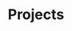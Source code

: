 ---
<!-- layout: team -->
title: Projects
description: List of completed or running projects
permalink: /projects/
---